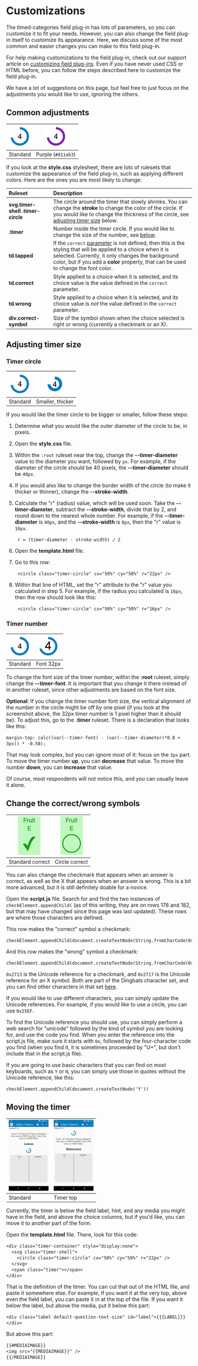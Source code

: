 # Customizations

The timed-categories field plug-in has lots of parameters, so you can customize it to fit your needs. However, you can also change the field plug-in itself to customize its appearance. Here, we discuss some of the most common and easier changes you can make to this field plug-in.

For help making customizations to the field plug-in, check out our support article on [customizing field plug-ins](https://support.surveycto.com/hc/en-us/articles/4406993623443). Even if you have never used CSS or HTML before, you can follow the steps described here to customize the field plug-in.

We have a lot of suggestions on this page, but feel free to just focus on the adjustments you would like to use, ignoring the others.

## Common adjustments

|![](standard-circle.png)|![](purple-circle.png)|
|:---:|:---:|
|Standard|Purple (`#811eb3`)|

If you look at the **style.css** stylesheet, there are lots of rulesets that customize the appearance of the field plug-in, such as applying different colors. Here are the ones you are most likely to change:

|Ruleset|Description|
|:---|:---|
|**svg.timer-shell&nbsp;.timer-circle**|The circle around the timer that slowly shrinks. You can change the **stroke** to change the color of the circle. If you would like to change the thickness of the circle, see [adjusting timer size](#adjusting-timer-size) below.|
|**.timer**|Number inside the timer circle. If you would like to change the size of the number, see [below](#timer-number).|
|**td.tapped**|If the `correct` [parameter](../../README.md) is not defined, then this is the styling that will be applied to a choice when it is selected. Currently, it only changes the background color, but if you add a **color** property, that can be used to change the font color.|
|**td.correct**|Style applied to a choice when it is selected, and its choice value is the value defined in the `correct` parameter.|
|**td.wrong**|Style applied to a choice when it is selected, and its choice value is *not* the value defined in the `correct` parameter.|
|**div.correct-symbol**|Size of the symbol shown when the choice selected is right or wrong (currently a checkmark or an X).|

## Adjusting timer size

### Timer circle

|![](standard-circle.png)|![](small-thick.png)|
|:---:|:---:|
|Standard|Smaller, thicker|

If you would like the timer circle to be bigger or smaller, follow these steps:

1. Determine what you would like the outer diameter of the circle to be, in pixels.
1. Open the **style.css** file.
1. Within the `:root` ruleset near the top, change the **--timer-diameter** value to the diameter you want, followed by `px`. For example, if the diameter of the circle should be 40 pixels, the **--timer-diameter** should be `40px`.
1. If you would also like to change the border width of the circle (to make it thicker or thinner), change the  **--stroke-width**.
1. Calculate the "r" (radius) value, which will be used soon. Take the **--timer-diameter**, subtract the **--stroke-width**, divide that by 2, and round down to the nearest whole number. For example, if the **--timer-diameter** is `40px`, and the **--stroke-width** is `8px`, then the "r" value is `16px`.

        r = (timer-diameter - stroke-width) / 2

1. Open the **template.html** file.
1. Go to this row:

        <circle class="timer-circle" cx="50%" cy="50%" r="22px" />

1. Within that line of HTML, set the "r" attribute to the "r" value you calculated in step 5. For example, if the radius you calculated is `16px`, then the row should look like this:

        <circle class="timer-circle" cx="50%" cy="50%" r="16px" />

### Timer number

|![](standard-circle.png)|![](size-32.png)|
|:---:|:---:|
|Standard|Font 32px|

To change the font size of the timer number, within the **:root** ruleset, simply change the **--timer-font**. It is important that you change it there instead of in another ruleset, since other adjustments are based on the font size.

**Optional**: If you change the timer number font size, the vertical alignment of the number in the circle might be off by one pixel (if you look at the screenshot above, the 32px timer number is 1 pixel higher than it should be). To adjust this, go to the **.timer** ruleset. There is a declaration that looks like this:

    margin-top: calc((var(--timer-font) - (var(--timer-diameter)*0.8 + 3px)) * -0.58);

That may look complex, but you can ignore most of it: focus on the `3px` part. To move the timer number **up**, you can **decrease** that value. To move the number **down**, you can **increase** that value.

Of course, most respondents will not notice this, and you can usually leave it alone. 

## Change the correct/wrong symbols

|![](standard-correct.png)|![](symbol-circle.png)|
|:---:|:---:|
|Standard correct|Circle correct|

You can also change the checkmark that appears when an answer is correct, as well as the X that appears when an answer is wrong. This is a bit more advanced, but it is still definitely doable for a novice.

Open the **script.js** file. Search for and find the two instances of `checkElement.appendChild(` (as of this writing, they are on rows 178 and 182, but that may have changed since this page was last updated). These rows are where those characters are defined.

This row makes the "correct" symbol a checkmark:

    checkElement.appendChild(document.createTextNode(String.fromCharCode(0x2713)))

And this row makes the "wrong" symbol a checkmark:

    checkElement.appendChild(document.createTextNode(String.fromCharCode(0x2717)))

`0x2713` is the Unicode reference for a checkmark, and `0x2717` is the Unicode reference for an X symbol. Both are part of the Dingbats character set, and you can find other characters in that set [here](https://en.wikibooks.org/wiki/Unicode/Character_reference/2000-2FFF).

If you would like to use different characters, you can simply update the Unicode references. For example, if you would like to use a circle, you can use `0x25EF`.

To find the Unicode reference you should use, you can simply perform a web search for "unicode" followed by the kind of symbol you are looking for, and use the code you find. When you enter the reference into the script.js file, make sure it starts with `0x`, followed by the four-character code you find (when you find it, it is sometimes proceeded by "U+", but don't include that in the script.js file).

If you are going to use basic characters that you can find on most keyboards, such as `Y` or `N`, you can simply use those in quotes without the Unicode reference, like this:

    checkElement.appendChild(document.createTextNode('Y'))

## Moving the timer

|<img src="../readme-images/timer.png" width="108px" />|<img src="timer-top.png" width="108px" />|
|:---|:---|
|Standard|Timer top

Currently, the timer is below the field label, hint, and any media you might have in the field, and above the choice columns, but if you'd like, you can move it to another part of the form.

Open the **template.html** file. There, look for this code:

    <div class="timer-container" style="display:none">
      <svg class="timer-shell">
        <circle class="timer-circle" cx="50%" cy="50%" r="22px" />
      </svg>
      <span class="timer"></span>
    </div>

That is the definition of the timer. You can cut that out of the HTML file, and paste it somewhere else. For example, if you want it at the very top, above even the field label, you can paste it in at the top of the file. If you want it below the label, but above the media, put it below this part:

    <div class="label default-question-text-size" id="label">{{{LABEL}}}</div>

But above this part:

    {{#MEDIAIMAGE}}
    <img src="{{MEDIAIMAGE}}" />
    {{/MEDIAIMAGE}}
